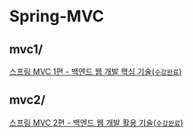 # Spring-MVC

## mvc1/
[스프링 MVC 1편 - 백엔드 웹 개발 핵심 기술(`수강완료`)](https://www.inflearn.com/course/%EC%8A%A4%ED%94%84%EB%A7%81-mvc-1/dashboard)

## mvc2/
[스프링 MVC 2편 - 백엔드 웹 개발 활용 기술(`수강완료`)](https://www.inflearn.com/course/%EC%8A%A4%ED%94%84%EB%A7%81-mvc-2/dashboard)
